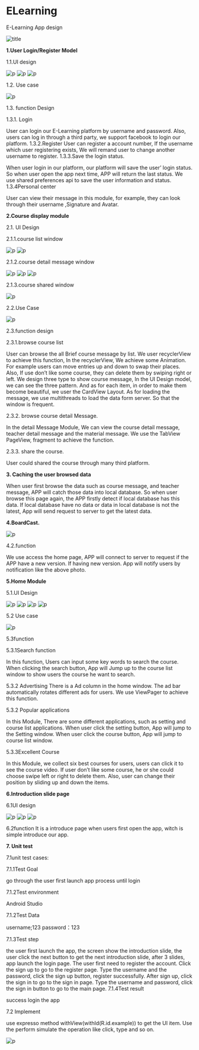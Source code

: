 # ELearning

E-Learning App design
 
 
![title](https://github.com/dbylx/ELearning/blob/master/screenshots/20.JPG)


**1.User Login/Register Model**

1.1.UI design

![p](https://github.com/dbylx/ELearning/blob/master/screenshots/1.png)
![p](https://github.com/dbylx/ELearning/blob/master/screenshots/2.png)
![p](https://github.com/dbylx/ELearning/blob/master/screenshots/3.png)

1.2. Use case

![p](https://github.com/dbylx/ELearning/blob/master/screenshots/21.png)

1.3. function Design

1.3.1. Login

User can login our E-Learning platform by username and password. Also, users can log in through a third party, we support facebook to login our platform.
1.3.2.Register
User can register a account number, If the username which user registering exists, We will remand user to change another username to register.
1.3.3.Save the login status.

When user login in our platform, our platform will save the user’ login status. So when user open the app next time, APP will return the last status.
We use shared preferences api to save the user information and status.
1.3.4Personal center

User can view their message in this module, for example, they can look through their username ,Signature and Avatar.

**2.Course display module**

2.1. UI Design

2.1.1.course list window

![p](https://github.com/dbylx/ELearning/blob/master/screenshots/4.png)
![p](https://github.com/dbylx/ELearning/blob/master/screenshots/5.png)

2.1.2.course detail message window

![p](https://github.com/dbylx/ELearning/blob/master/screenshots/6.png)
![p](https://github.com/dbylx/ELearning/blob/master/screenshots/7.png)
![p](https://github.com/dbylx/ELearning/blob/master/screenshots/8.png)

2.1.3.course shared window

![p](https://github.com/dbylx/ELearning/blob/master/screenshots/9.png)

2.2.Use Case

 ![p](https://github.com/dbylx/ELearning/blob/master/screenshots/22.png)
 
2.3.function design

2.3.1.browse course list

User can browse the all Brief course message by list.
We user recyclerView to achieve this function, In the recyclerView, We achieve some Animation. For example users can move entries up and down to swap their places. Also, If use don’t like some course, they can delete them by swiping right or left.
We design three type to show course message, In the UI Design model, we can see the three pattern. And as for each item, in order to make them become beautiful, we user the CardView Layout.
As for loading the message, we use multithreads to load the data form server. So that the window is frequent.

2.3.2. browse course detail Message.

In the detail Message Module, We can view the course detail message, teacher detail message and the material message.
We use the TabView PageView, fragment to achieve the function.

2.3.3. share the course.

User could shared the course through many third platform.

**3. Caching the user browsed data**

When user first browse the data such as course message, and teacher message, APP will catch those data into local database. So when user browse this page again, the APP firstly detect if local database has this data. If local database have no data or data in local database is not the latest, App will send request to server to get the latest data.

**4.BoardCast.**

![p](https://github.com/dbylx/ELearning/blob/master/screenshots/10.png)

4.2.function

We use access the home page, APP will connect to server to request if the APP have a new version. If having new version. App will notify users by notification like the above photo.

**5.Home Module**


5.1.UI Design


![p](https://github.com/dbylx/ELearning/blob/master/screenshots/11.png)
![p](https://github.com/dbylx/ELearning/blob/master/screenshots/12.png)
![p](https://github.com/dbylx/ELearning/blob/master/screenshots/13.png)
![p](https://github.com/dbylx/ELearning/blob/master/screenshots/14.png)


5.2 Use case
 
![p](https://github.com/dbylx/ELearning/blob/master/screenshots/23.png)
 
5.3function

5.3.1Search function

In this function, Users can input some key words to search the course. When clicking the search button, App will Jump up to the course list window to show users the course he want to search.

5.3.2 Advertising
There is a Ad column in the home window. The ad bar automatically rotates different ads for users.
We use ViewPager to achieve this function.

5.3.2 Popular applications

In this Module, There are some different applications, such as setting and course list applications. When user click the setting button, App will jump to the Setting window. When user click the course button, App will jump to course list window.

5.3.3Excellent Course

In this Module, we collect six best courses for users, users can click it to see the course video. If user don’t like some course, he or she could choose swipe left or right to delete them. Also, user can change their position by sliding up and down the items.

**6.Introduction slide page**

6.1UI design

![p](https://github.com/dbylx/ELearning/blob/master/screenshots/15.png)
![p](https://github.com/dbylx/ELearning/blob/master/screenshots/16.png)
![p](https://github.com/dbylx/ELearning/blob/master/screenshots/17.png)

6.2function
It is a introduce page when users first open the app, witch is simple introduce our app.

**7. Unit test**

7.1unit test cases: 

7.1.1Test Goal

go through the user first launch app process until login

7.1.2Test environment

Android Studio

7.1.2Test Data

username;123 password：123

7.1.3Test step

the user first launch the app, the screen show the introduction slide, the user click the next button to get the next introduction slide, after 3 slides, app launch the login page. The user first need to register the account. Click the sign up to go to the register page. Type the username and the password, click the sign up button, register successfully. After sign up, click the sign in to go to the sign in page. Type the username and password, click the sign in button to go to the main page.
7.1.4Test result

success login the app

7.2 Implement

use expresso method withView(withId(R.id.example)) to get the UI item. Use the perform simulate the operation like click, type and so on.

![p](https://github.com/dbylx/ELearning/blob/master/screenshots/18.png)
